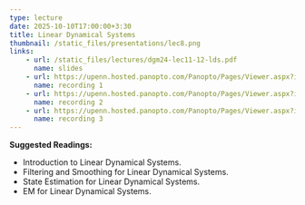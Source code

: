 ```yaml
---
type: lecture
date: 2025-10-10T17:00:00+3:30
title: Linear Dynamical Systems 
thumbnail: /static_files/presentations/lec8.png
links: 
    - url: /static_files/lectures/dgm24-lec11-12-lds.pdf
      name: slides
    - url: https://upenn.hosted.panopto.com/Panopto/Pages/Viewer.aspx?id=1b6a1588-b828-4ce8-97c9-b2030141d632
      name: recording 1
    - url: https://upenn.hosted.panopto.com/Panopto/Pages/Viewer.aspx?id=86100c52-5a0f-4a08-9f9a-b2050141ab8e
      name: recording 2
    - url: https://upenn.hosted.panopto.com/Panopto/Pages/Viewer.aspx?id=7559915b-8a3b-4028-bb41-b20a0142ff22
      name: recording 3
---
```

**Suggested Readings:**
- Introduction to Linear Dynamical Systems.
- Filtering and Smoothing for Linear Dynamical Systems.
- State Estimation for Linear Dynamical Systems.
- EM for Linear Dynamical Systems.